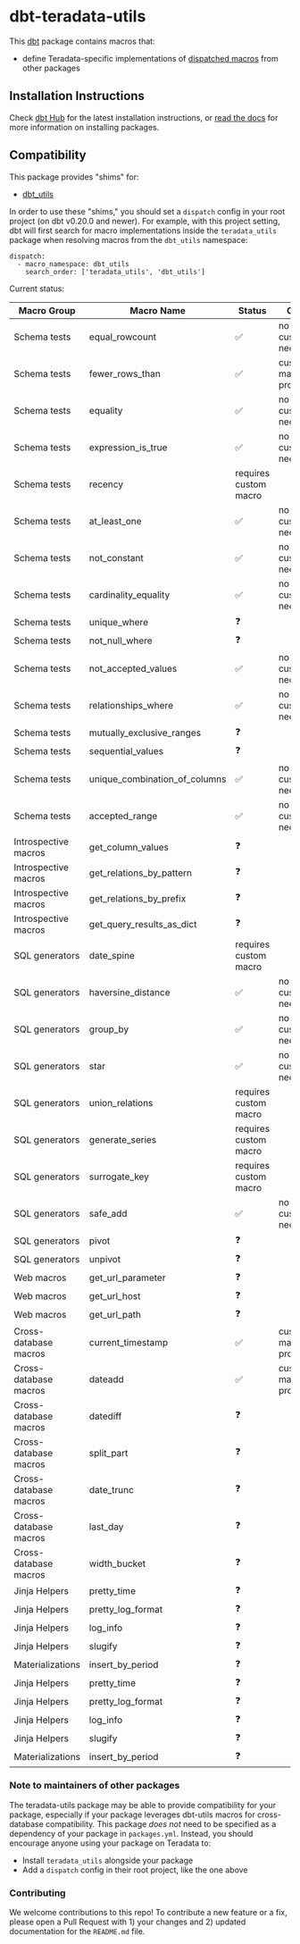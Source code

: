 # dbt-teradata-utils

This [dbt](https://github.com/dbt-labs/dbt) package contains macros that:
- define Teradata-specific implementations of [dispatched macros](https://docs.getdbt.com/reference/dbt-jinja-functions/dispatch) from other packages

## Installation Instructions

Check [dbt Hub](https://hub.getdbt.com) for the latest installation instructions, or [read the docs](https://docs.getdbt.com/docs/package-management) for more information on installing packages.


## Compatibility

This package provides "shims" for:
- [dbt_utils](https://github.com/dbt-labs/dbt-utils)

In order to use these "shims," you should set a `dispatch` config in your root project (on dbt v0.20.0 and newer). For example, with this project setting, dbt will first search for macro implementations inside the `teradata_utils` package when resolving macros from the `dbt_utils` namespace:
```
dispatch:
  - macro_namespace: dbt_utils
    search_order: ['teradata_utils', 'dbt_utils']
```

Current status:

| Macro Group           | Macro Name                    | Status                | Comment                 |
|-----------------------|-------------------------------|-----------------------|-------------------------|
| Schema tests          | equal_rowcount                | :white_check_mark:    | no customization needed |
| Schema tests          | fewer_rows_than               | :white_check_mark:    | custom macro provided   |
| Schema tests          | equality                      | :white_check_mark:    | no customization needed |
| Schema tests          | expression_is_true            | :white_check_mark:    | no customization needed |
| Schema tests          | recency                       | requires custom macro |                         |
| Schema tests          | at_least_one                  | :white_check_mark:    | no customization needed |
| Schema tests          | not_constant                  | :white_check_mark:    | no customization needed |
| Schema tests          | cardinality_equality          | :white_check_mark:    | no customization needed |
| Schema tests          | unique_where                  |        :question:     |                         |
| Schema tests          | not_null_where                |        :question:     |                         |
| Schema tests          | not_accepted_values           | :white_check_mark:    | no customization needed |
| Schema tests          | relationships_where           | :white_check_mark:    | no customization needed |
| Schema tests          | mutually_exclusive_ranges     |        :question:     |                         |
| Schema tests          | sequential_values             |        :question:     |                         |
| Schema tests          | unique_combination_of_columns | :white_check_mark:    | no customization needed |
| Schema tests          | accepted_range                | :white_check_mark:    | no customization needed |
| Introspective macros  | get_column_values             |        :question:     |                         |
| Introspective macros  | get_relations_by_pattern      |        :question:     |                         |
| Introspective macros  | get_relations_by_prefix       |        :question:     |                         |
| Introspective macros  | get_query_results_as_dict     |        :question:     |                         |
| SQL generators        | date_spine                    | requires custom macro |                         |
| SQL generators        | haversine_distance            | :white_check_mark:    | no customization needed |
| SQL generators        | group_by                      | :white_check_mark:    | no customization needed |
| SQL generators        | star                          | :white_check_mark:    | no customization needed |
| SQL generators        | union_relations               | requires custom macro |                         |
| SQL generators        | generate_series               | requires custom macro |                         |
| SQL generators        | surrogate_key                 | requires custom macro |                         |
| SQL generators        | safe_add                      | :white_check_mark:    | no customization needed |
| SQL generators        | pivot                         |        :question:     |                         |
| SQL generators        | unpivot                       |        :question:     |                         |
| Web macros            | get_url_parameter             |        :question:     |                         |
| Web macros            | get_url_host                  |        :question:     |                         |
| Web macros            | get_url_path                  |        :question:     |                         |
| Cross-database macros | current_timestamp             | :white_check_mark:    | custom macro provided   |
| Cross-database macros | dateadd                       | :white_check_mark:    | custom macro provided   |
| Cross-database macros | datediff                      |        :question:     |                         |
| Cross-database macros | split_part                    |        :question:     |                         |
| Cross-database macros | date_trunc                    |        :question:     |                         |
| Cross-database macros | last_day                      |        :question:     |                         |
| Cross-database macros | width_bucket                  |        :question:     |                         |
| Jinja Helpers         | pretty_time                   |        :question:     |                         |
| Jinja Helpers         | pretty_log_format             |        :question:     |                         |
| Jinja Helpers         | log_info                      |        :question:     |                         |
| Jinja Helpers         | slugify                       |        :question:     |                         |
| Materializations      | insert_by_period              |        :question:     |                         |
| Jinja Helpers         | pretty_time                   |        :question:     |                         |
| Jinja Helpers         | pretty_log_format             |        :question:     |                         |
| Jinja Helpers         | log_info                      |        :question:     |                         |
| Jinja Helpers         | slugify                       |        :question:     |                         |
| Materializations      | insert_by_period              |        :question:     |                         |

### Note to maintainers of other packages

The teradata-utils package may be able to provide compatibility for your package, especially if your package leverages dbt-utils macros for cross-database compatibility. This package _does not_ need to be specified as a dependency of your package in `packages.yml`. Instead, you should encourage anyone using your package on Teradata to:
- Install `teradata_utils` alongside your package
- Add a `dispatch` config in their root project, like the one above

### Contributing

We welcome contributions to this repo! To contribute a new feature or a fix, please open a Pull Request with 1) your changes and 2) updated documentation for the `README.md` file.
